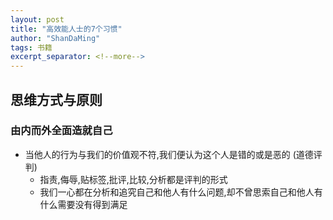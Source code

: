```yaml
---
layout: post
title: "高效能人士的7个习惯"
author: "ShanDaMing"
tags: 书籍
excerpt_separator: <!--more-->
---
```


<!--more-->
## 思维方式与原则
### 由内而外全面造就自己


* 当他人的行为与我们的价值观不符,我们便认为这个人是错的或是恶的 (道德评判)
	 - 指责,侮辱,贴标签,批评,比较,分析都是评判的形式
	 - 我们一心都在分析和追究自己和他人有什么问题,却不曾思索自己和他人有什么需要没有得到满足
